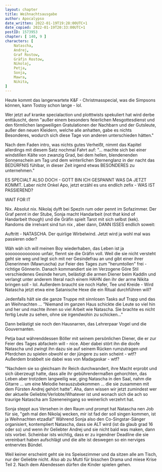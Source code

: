 ```yaml
---
layout: chapter
title: Weihnachtsausgabe
author: Apocalypso
date_written: 2022-01-19T19:28:00UTC+1
date_copied: 2022-01-19T20:33:00UTC+1
postID: 1573953
chapter: [ 140, 9 ]
characters: [ 
    Natascha, 
    Andrej, 
    Graf Rostow,
    Gräfin Rostow,
    Nikolaj, 
    Petja,
    Sonja,
    Mawra,
    Nikita,
]
---
```

Heute kommt das langerwartete K&F - Christmasspecial, was die Simpsons können, kann Tostoy schon lange - lol.

Wer jetzt auf kranke specialaction und plotttwists spekuliert hat wird derbe enttäuscht, denn "außer einem besonders feierlichen Mesgottesdienst und den förmlichen langweiligen Gratulationen der Nachbarn und der Gutsleute, außer den neuen Kleidern, welche alle anhatten, gabe es nichts Besonderes, wodurch sich diese Tage von anderen unterschieden hätten."

Nach dem Faden intro, was nichts gutes Verheißt, nimmt das Kapitel allerdings mit diesem Satz nochmal Fahrt auf: "... machte sich bei einer windstillen Kälte von zwanzig Grad, bei dem hellen, blendenenden Sonnenschein am Tag und dem winterlichen Sternenglanz in der nacht das BEDÜRFNIS fühlbar, in dieser Zeit irgend etwas BESONDERES zu unternehmen."

ES SPECIALT ALSO DOCH - GOTT BIN ICH GESPANNT WAS DA JETZT KOMMT. Laber nicht Onkel Apo, jetzt erzähl es uns endlich zefix - WAS IST PASSIEREND?


WAIT FOR IT


Nix. Absolut nix. Nikolaj dylft bei Spezln rum oder pennt im Sofazimmer. Der Graf pennt in der Stube, Sonja macht Handarbeit (not that kind of Handarbeit though) und die Gräfin spielt Tarot mit sich selbst (kek). Randoms die irrelvant sind tun nix , aber dann, DANN ISSES endlich soweit:


Auftritt - NATASCHA. Der quirlige Wirbelwind. Jetzt wird ja wohl mal was passieren oder?

Wäh wäh ich will meinen Boy wiederhaben, das Leben ist ja sooooooooooooo unfair, flennt sie die Gräfin voll. Weil die sie nicht versteht geht sie weg und legt sich mit ner Gesindefrau an und gibt einer ihrer Dienerinnen (Mawruscha) zur Feier des Tages zum "herumtollen" frei - richtige Gönnerin. Danach kommandiert sie im Verzogene Göre Stil verschiedenes Gesinde herum, belästigt die armen Diener beim Kaddln und verlangt unter anderem literal nach einem HAHN den ihr der arme Nikita bringen soll - lol. Außerdem braucht sie noch Hafer, Tee und Kreide - Wird Natascha jetzt etwa eine Satanische Hexe die ein Ritual durchführen will?

Jedenfalls hält sie die ganze Truppe mit sinnlosen Tasks auf Trapp und das an Weihnachten ... "Niemand im ganzen Haus schickte die Leute so viel hin und her und machte ihnen so viel Arbeit wie Natascha. Sie brachte es nicht fertig Leute zu sehen, ohne sie irgendwohin zu schicken..."

Dann belästigt sie noch den Hausnarren, das Lehrerpaar Vogel und die Gouvernanten.

Petja baut währenddessen Böller mit seinem persönlichen Diener, die er zur Feier des Tages abfackeln will - nice. Aber dabei stört ihn die doofe Natascha und zwingt ihn dazu sie auf seinem Rücken rumzutragen und Pferdchen zu spielen obwohl er der jüngere zu sein scheint - wtf? Außerdem brabbelt sie dabei was von Madagaskar - wtf?

"Nachdem sie so gleichsam ihr Reich durchwandert, ihre Macht erprobt und sich überzeugt hatte, dass alle ihr gebührendermaßen gehorchten, das Leben aber trotzdem langweilig war, ging Natascha in den Saal, nahm die Gitarre ... um eine Melodie herauszubekommen ... die sie zusammen mit dem Fürsten Andrej gehört hatte". Aha, dann wissen wir jetzt zumindest wer der aktuelle Geliebte/Verlobte/Whatever ist und wonach sich die ach so traurige Natascha am Szeneneingang so weinerlich verzehrt hat.

Sonja steppt aus Versehen in den Raum und prompt hat Natascha nen Job für sie, "geh mal den Nikolaj wecken, mir ist fad der soll singen kommen, ist ja Weihnachten etzadla!" Während Sonja also den Co-Singstar-Sänger organisiert, kontempliert Natascha, dass sie ALT wird (ist da glaub grad 16 oder so) und wenn ihr Geliebter Andrej und sie nicht bald was maken, dann ists vorbei. Scheinbar ists wichtig, dass er zu irgendner Deadline die sie vereinbart haben aufschlägt und die alte ist deswegen so ein nerviges entnervtes Bündel.

Weil keiner erscheint geht sie ins Speisezimmer und da sitzen alle am Tisch, nur der Geliebte nicht. Also ab zu Mutti für bisschen Drama und miese Krise Teil 2. Nach dem Abendessen dürfen die Kinder spielen gehen.